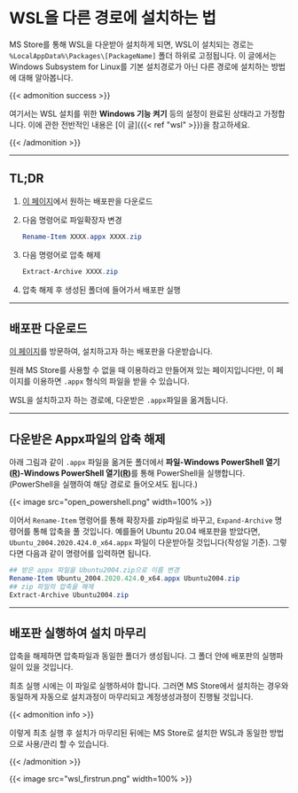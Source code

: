 # WSL을 다른 경로에 설치하는 법


MS Store를 통해 WSL을 다운받아 설치하게 되면, WSL이 설치되는 경로는 `%LocalAppData%\Packages\[PackageName]` 폴더 하위로 고정됩니다. 이 글에서는 Windows Subsystem for Linux를 기본 설치경로가 아닌 다른 경로에 설치하는 방법에 대해 알아봅니다.

<!--more-->

{{< admonition success >}}

여기서는 WSL 설치를 위한 **Windows 기능 켜기** 등의 설정이 완료된 상태라고 가정합니다. 이에 관한 전반적인 내용은 [이 글]({{< ref "wsl" >}})을 참고하세요.

{{< /admonition >}}





---



## TL;DR

1. [이 페이지](https://docs.microsoft.com/ko-kr/windows/wsl/install-manual?irgwc=1&OCID=AID2000142_aff_7593_1243925&tduid=(ir__tmctq6trigkfrhgekk0sohzx0m2xjpbvc3r3s12c00)(7593)(1243925)(je6NUbpObpQ-EBkcl.71_gDZ2KcRFsI7Jw)()&irclickid=_tmctq6trigkfrhgekk0sohzx0m2xjpbvc3r3s12c00#downloading-distros?ranMID=24542&ranEAID=je6NUbpObpQ&ranSiteID=je6NUbpObpQ-EBkcl.71_gDZ2KcRFsI7Jw&epi=je6NUbpObpQ-EBkcl.71_gDZ2KcRFsI7Jw)에서 원하는 배포판을 다운로드

2. 다음 명령어로 파일확장자 변경

   ```powershell
   Rename-Item XXXX.appx XXXX.zip
   ```

3. 다음 명령어로 압축 해제

   ```powershell
   Extract-Archive XXXX.zip
   ```

4. 압축 해제 후 생성된 폴더에 들어가서 배포판 실행



---



## 배포판 다운로드

[이 페이지](https://docs.microsoft.com/ko-kr/windows/wsl/install-manual?irgwc=1&OCID=AID2000142_aff_7593_1243925&tduid=(ir__tmctq6trigkfrhgekk0sohzx0m2xjpbvc3r3s12c00)(7593)(1243925)(je6NUbpObpQ-EBkcl.71_gDZ2KcRFsI7Jw)()&irclickid=_tmctq6trigkfrhgekk0sohzx0m2xjpbvc3r3s12c00#downloading-distros?ranMID=24542&ranEAID=je6NUbpObpQ&ranSiteID=je6NUbpObpQ-EBkcl.71_gDZ2KcRFsI7Jw&epi=je6NUbpObpQ-EBkcl.71_gDZ2KcRFsI7Jw)를 방문하여, 설치하고자 하는 배포판을 다운받습니다. 

원래 MS Store를 사용할 수 없을 때 이용하라고 만들어져 있는 페이지입니다만, 이 페이지를 이용하면 `.appx` 형식의 파일을 받을 수 있습니다.

WSL을 설치하고자 하는 경로에, 다운받은 `.appx`파일을 옮겨둡니다.



---



## 다운받은 Appx파일의 압축 해제

아래 그림과 같이 `.appx` 파일을 옮겨둔 폴더에서 <b>파일-Windows PowerShell 열기(<u>R</u>)-Windows PowerShell 열기(<u>R</u>)</b>를 통해 PowerShell을 실행합니다. (PowerShell을 실행하여 해당 경로로 들어오셔도 됩니다.)

{{< image src="open_powershell.png" width=100% >}}

이어서 `Rename-Item` 명령어를 통해 확장자를 zip파일로 바꾸고, `Expand-Archive` 명령어를 통해 압축을 풀 것입니다. 예를들어 Ubuntu 20.04 배포판을 받았다면, `Ubuntu_2004.2020.424.0_x64.appx` 파일이 다운받아질 것입니다(작성일 기준). 그렇다면 다음과 같이 명령어를 입력하면 됩니다.

```powershell {linenos=table}
## 받은 appx 파일을 Ubuntu2004.zip으로 이름 변경
Rename-Item Ubuntu_2004.2020.424.0_x64.appx Ubuntu2004.zip
## zip 파일의 압축을 해제
Extract-Archive Ubuntu2004.zip
```



---



## 배포판 실행하여 설치 마무리

압축을 해제하면 압축파일과 동일한 폴더가 생성됩니다. 그 폴더 안에 배포판의 실행파일이 있을 것입니다.

최초 실행 시에는 이 파일로 실행하셔야 합니다. 그러면 MS Store에서 설치하는 경우와 동일하게 자동으로 설치과정이 마무리되고 계정생성과정이 진행될 것입니다.

{{< admonition info >}}

이렇게 최초 실행 후 설치가 마무리된 뒤에는 MS Store로 설치한 WSL과 동일한 방법으로 사용/관리 할 수 있습니다.

{{< /admonition >}}

{{< image src="wsl_firstrun.png" width=100% >}}


